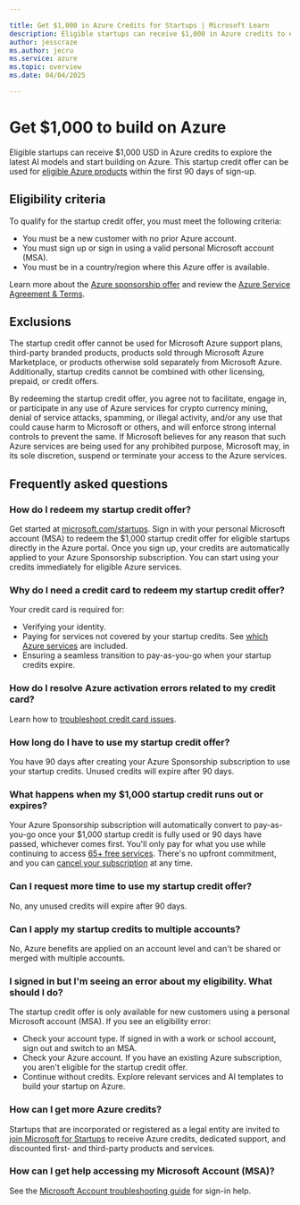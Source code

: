 ```yaml
---

title: Get $1,000 in Azure Credits for Startups | Microsoft Learn
description: Eligible startups can receive $1,000 in Azure credits to explore AI models and start building on Azure. Learn how to qualify, redeem your credits, and maximize your benefits within the first 90 days.
author: jesscraze
ms.author: jecru
ms.service: azure
ms.topic: overview
ms.date: 04/04/2025

---
```


# Get $1,000 to build on Azure

Eligible startups can receive $1,000 USD in Azure credits to explore the latest AI models and start building on Azure. This startup credit offer can be used for [eligible Azure products](https://azure.microsoft.com/products/) within the first 90 days of sign-up.

## Eligibility criteria

To qualify for the startup credit offer, you must meet the following criteria:

- You must be a new customer with no prior Azure account.
- You must sign up or sign in using a valid personal Microsoft account (MSA).
- You must be in a country/region where this Azure offer is available.

Learn more about the [Azure sponsorship offer](https://azure.microsoft.com/pricing/offers/ms-azr-0036p/) and review the [Azure Service Agreement & Terms](https://azure.microsoft.com/support/legal/).

## Exclusions

The startup credit offer cannot be used for Microsoft Azure support plans, third-party branded products, products sold through Microsoft Azure Marketplace, or products otherwise sold separately from Microsoft Azure. Additionally, startup credits cannot be combined with other licensing, prepaid, or credit offers.

By redeeming the startup credit offer, you agree not to facilitate, engage in, or participate in any use of Azure services for crypto currency mining, denial of service attacks, spamming, or illegal activity, and/or any use that could cause harm to Microsoft or others, and will enforce strong internal controls to prevent the same. If Microsoft believes for any reason that such Azure services are being used for any prohibited purpose, Microsoft may, in its sole discretion, suspend or terminate your access to the Azure services.

## Frequently asked questions

### How do I redeem my startup credit offer?

Get started at [microsoft.com/startups](https://microsoft.com/startups). Sign in with your personal Microsoft account (MSA) to redeem the $1,000 startup credit offer for eligible startups directly in the Azure portal. Once you sign up, your credits are automatically applied to your Azure Sponsorship subscription. You can start using your credits immediately for eligible Azure services.

### Why do I need a credit card to redeem my startup credit offer?

Your credit card is required for:

- Verifying your identity.
- Paying for services not covered by your startup credits. See [which Azure services](https://azure.microsoft.com/products/) are included.
- Ensuring a seamless transition to pay-as-you-go when your startup credits expire.

### How do I resolve Azure activation errors related to my credit card?

Learn how to [troubleshoot credit card issues](/azure/cost-management-billing/troubleshoot-billing/troubleshoot-declined-card).

### How long do I have to use my startup credit offer?

You have 90 days after creating your Azure Sponsorship subscription to use your startup credits. Unused credits will expire after 90 days.

### What happens when my $1,000 startup credit runs out or expires?

Your Azure Sponsorship subscription will automatically convert to pay-as-you-go once your $1,000 startup credit is fully used or 90 days have passed, whichever comes first. You'll only pay for what you use while continuing to access [65+ free services](https://azure.microsoft.com/pricing/purchase-options/azure-account?icid=payg#free-services). There's no upfront commitment, and you can [cancel your subscription](/azure/cost-management-billing/manage/cancel-azure-subscription) at any time.

### Can I request more time to use my startup credit offer?

No, any unused credits will expire after 90 days.

### Can I apply my startup credits to multiple accounts?

No, Azure benefits are applied on an account level and can't be shared or merged with multiple accounts.

### I signed in but I'm seeing an error about my eligibility. What should I do?

The startup credit offer is only available for new customers using a personal Microsoft account (MSA). If you see an eligibility error:

- Check your account type. If signed in with a work or school account, sign out and switch to an MSA.
- Check your Azure account. If you have an existing Azure subscription, you aren't eligible for the startup credit offer.
- Continue without credits. Explore relevant services and AI templates to build your startup on Azure.

### How can I get more Azure credits?

Startups that are incorporated or registered as a legal entity are invited to [join Microsoft for Startups](/microsoft-for-startups/) to receive Azure credits, dedicated support, and discounted first- and third-party products and services.

### How can I get help accessing my Microsoft Account (MSA)?

See the [Microsoft Account troubleshooting guide](https://support.microsoft.com/account-billing/i-can-t-sign-in-to-my-microsoft-account-475c9b5c-8c25-49f1-9c2d-c64b7072e735) for sign-in help.
